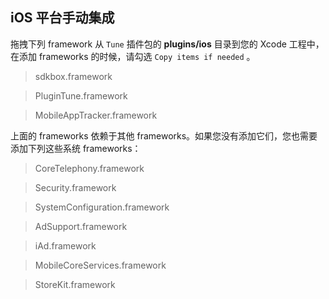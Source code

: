 ## iOS 平台手动集成
拖拽下列 framework 从 `Tune` 插件包的 __plugins/ios__ 目录到您的 Xcode 工程中，在添加 frameworks 的时候，请勾选 `Copy items if needed` 。

> sdkbox.framework

> PluginTune.framework

> MobileAppTracker.framework

上面的 frameworks 依赖于其他 frameworks。如果您没有添加它们，您也需要添加下列这些系统 frameworks：

> CoreTelephony.framework

> Security.framework

> SystemConfiguration.framework

> AdSupport.framework

> iAd.framework

> MobileCoreServices.framework

> StoreKit.framework

